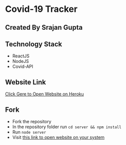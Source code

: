 # Covid-19 Tracker

## Created By Srajan Gupta

## Technology Stack
* ReactJS
* NodeJS
* Covid-API

## Website Link
[Click Gere to Open Website on Heroku](https://covidtrackerbysrajan.herokuapp.com/)

## Fork
* Fork the repository
* In the repository folder run `cd server && npm install`
* Run `node server` 
* Visit [this link to open website on your system](http://localhost:9000/)


